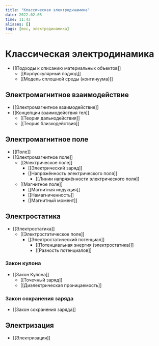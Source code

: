```yaml
---
title: "Классическая электродинамика"
date: 2022.02.05
time: 11:43
aliases: []
tags: [moc, электродинамика]
---
```


# Классическая электродинамика

- [[Подходы к описанию материальных объектов]]
	- [[Корпускулярный подход]]
	- [[Модель сплошной среды (континуума)]]

## Электромагнитное взаимодействие

- [[Электромагнитное взаимодействие]]
- [[Концепции взаимодействия тел]]
	- [[Теория дальнодействия]]
	- [[Теория близкодействия]]

## Электромагнитное поле

- [[Поле]]
- [[Электромагнитное поле]]
	- [[Электрическое поле]]
		- [[Электрический заряд]]
		- [[Напряжённость электрического поля]]
			- [[Линии напряжённости электрического поля]]
	- [[Магнитное поле]]
		- [[Магнитная индукция]]
		- [[Намагниченность]]
		- [[Магнитный момент]]

## Электростатика

- [[Электростатика]]
	- [[Электростатическое поле]]
		- [[Электростатический потенциал]]
			- [[Потенциальная энергия (электростатика)]]
			- [[Разность потенциалов]]

### Закон кулона

- [[Закон Кулона]]
	- [[Точечный заряд]]
	- [[Диэлектрическая проницаемость]]

### Закон сохранения заряда

- [[Закон сохранения заряда]]

## Электризация

- [[Электризация]]

